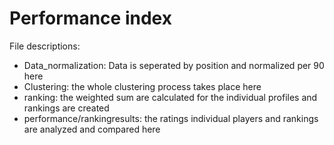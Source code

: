 # Performance index
File descriptions:
- Data_normalization: Data is seperated by position and normalized per 90 here
- Clustering: the whole clustering process takes place here
- ranking: the weighted sum are calculated for the individual profiles and rankings are created
- performance/rankingresults: the ratings individual players and rankings are analyzed and compared here
